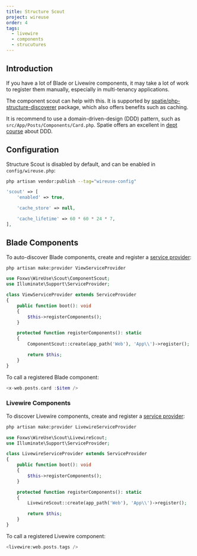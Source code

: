 ```yaml
---
title: Structure Scout
project: wireuse
order: 4
tags:
  - livewire
  - components
  - strucutures
---
```


## Introduction

If you have a lot of Blade or Livewire components, it may take a lot of work to register them manually, especially in multi-tenancy applications.

The component scout can help with this. It is supported by [spatie/php-structure-discoverer](https://github.com/spatie/php-structure-discoverer) package, which also offers benefits such as caching.

It is recommend to use a domain-driven-design (DDD) pattern, such as `src/App/Posts/Components/Card.php`. Spatie offers an excellent in [dept course](https://spatie.be/products/laravel-beyond-crud>) about DDD.

## Configuration

Structure Scout is disabled by default, and can be enabled in `config/wireuse.php`:

```bash
php artisan vendor:publish --tag="wireuse-config"
```

```php
'scout' => [
    'enabled' => true,

    'cache_store' => null,

    'cache_lifetime' => 60 * 60 * 24 * 7,
],
```

## Blade Components

To auto-discover Blade components, create and register a [service provider](https://laravel.com/docs/11.x/providers):

```bash
php artisan make:provider ViewServiceProvider
```

```php
use Foxws\WireUse\Scout\ComponentScout;
use Illuminate\Support\ServiceProvider;

class ViewServiceProvider extends ServiceProvider
{
    public function boot(): void
    {
        $this->registerComponents();
    }

    protected function registerComponents(): static
    {
        ComponentScout::create(app_path('Web'), 'App\\')->register();

        return $this;
    }
}
```

To call a registered Blade component:

```php
<x-web.posts.card :$item />
```

### Livewire Components

To discover Livewire components, create and register a [service provider](https://laravel.com/docs/11.x/providers):

```bash
php artisan make:provider LivewireServiceProvider
```

```php
use Foxws\WireUse\Scout\LivewireScout;
use Illuminate\Support\ServiceProvider;

class LivewireServiceProvider extends ServiceProvider
{
    public function boot(): void
    {
        $this->registerComponents();
    }

    protected function registerComponents(): static
    {
        LivewireScout::create(app_path('Web'), 'App\\')->register();

        return $this;
    }
}
```

To call a registered Livewire component:

```php
<livewire:web.posts.tags />
```

